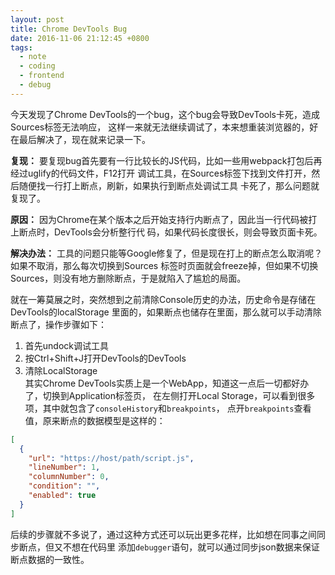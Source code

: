 ```yaml
---
layout: post
title: Chrome DevTools Bug
date: 2016-11-06 21:12:45 +0800
tags:
  - note
  - coding
  - frontend
  - debug
---
```


今天发现了Chrome DevTools的一个bug，这个bug会导致DevTools卡死，造成Sources标签无法响应，
这样一来就无法继续调试了，本来想重装浏览器的，好在最后解决了，现在就来记录一下。

**复现：**
要复现bug首先要有一行比较长的JS代码，比如一些用webpack打包后再经过uglify的代码文件，F12打开
调试工具，在Sources标签下找到文件打开，然后随便找一行打上断点，刷新，如果执行到断点处调试工具
卡死了，那么问题就复现了。

**原因：**
因为Chrome在某个版本之后开始支持行内断点了，因此当一行代码被打上断点时，DevTools会分析整行代
码，如果代码长度很长，则会导致页面卡死。

**解决办法：**
工具的问题只能等Google修复了，但是现在打上的断点怎么取消呢？如果不取消，那么每次切换到Sources
标签时页面就会freeze掉，但如果不切换Sources，则没有地方删除断点，于是就陷入了尴尬的局面。

就在一筹莫展之时，突然想到之前清除Console历史的办法，历史命令是存储在DevTools的localStorage
里面的，如果断点也储存在里面，那么就可以手动清除断点了，操作步骤如下：

1. 首先undock调试工具
2. 按Ctrl+Shift+J打开DevTools的DevTools
3. 清除LocalStorage  
其实Chrome DevTools实质上是一个WebApp，知道这一点后一切都好办了，切换到Application标签页，
在左侧打开Local Storage，可以看到很多项，其中就包含了`consoleHistory`和`breakpoints`，
点开`breakpoints`查看值，原来断点的数据模型是这样的：

```json
[
  {
    "url": "https://host/path/script.js",
    "lineNumber": 1,
    "columnNumber": 0,
    "condition": "",
    "enabled": true
  }
]
```

后续的步骤就不多说了，通过这种方式还可以玩出更多花样，比如想在同事之间同步断点，但又不想在代码里
添加`debugger`语句，就可以通过同步json数据来保证断点数据的一致性。
